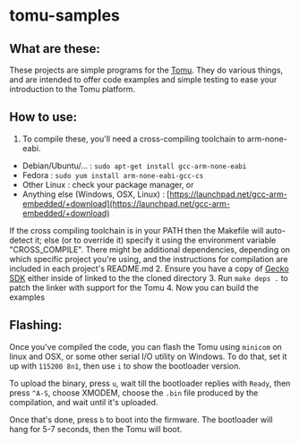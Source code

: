 # tomu-samples

## What are these:

These projects are simple programs for the [Tomu](http://tomu.im). They do
various things, and are intended to offer code examples and simple testing to
ease your introduction to the Tomu platform.

## How to use:

1. To compile these, you'll need a cross-compiling toolchain to arm-none-eabi.

  - Debian/Ubuntu/... : `sudo apt-get install gcc-arm-none-eabi`
  - Fedora : `sudo yum install arm-none-eabi-gcc-cs`
  - Other Linux : check your package manager, or
  - Anything else (Windows, OSX, Linux) : [https://launchpad.net/gcc-arm-embedded/+download](https://launchpad.net/gcc-arm-embedded/+download)

  If the cross compiling toolchain is in your PATH then the Makefile will
  auto-detect it; else (or to override it) specify it using the environment
  variable "CROSS_COMPILE".
  There might be additional dependencies, depending on which specific project
  you're using, and the instructions for compilation are included in each
  project's README.md
2. Ensure you have a copy of [Gecko SDK](https://github.com/SiliconLabs/Gecko_SDK) either inside of linked to the the cloned directory
3. Run `make deps .` to patch the linker with support for the Tomu
4. Now you can build the examples

## Flashing:

Once you've compiled the code, you can flash the Tomu using `minicom` on linux
and OSX, or some other serial I/O utility on Windows. To do that, set it up with
`115200 8n1`, then use `i` to show the bootloader version.

To upload the binary, press `u`, wait till the bootloader replies with `Ready`,
then press `^A-S`, choose XMODEM, choose the `.bin` file produced by the
compilation, and wait until it's uploaded.

Once that's done, press `b` to boot into the firmware. The bootloader will hang
for 5-7 seconds, then the Tomu will boot.
